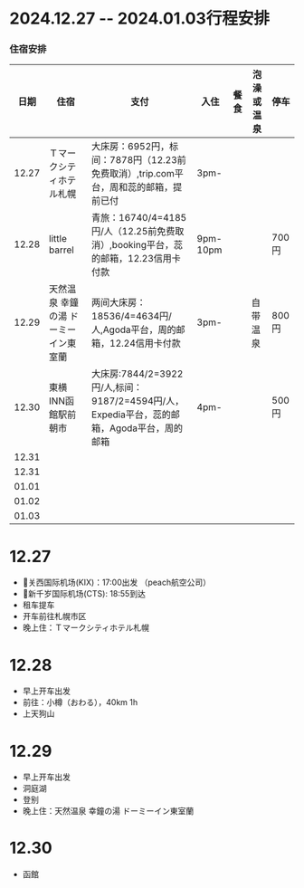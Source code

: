 # 2024.12.27 -- 2024.01.03行程安排

### 住宿安排

| 日期 | 住宿 | 支付 | 入住 | 餐食 | 泡澡或温泉 | 停车 |
| --- | --- | --- | --- | --- | --- | --- |
| 12.27 | Ｔマークシティホテル札幌 | 大床房：6952円，标间：7878円（12.23前免费取消）,trip.com平台，周和蕊的邮箱，提前已付 | 3pm- |  |  |  |
| 12.28 | little barrel | 青旅：16740/4=4185円/人（12.25前免费取消）,booking平台，蕊的邮箱，12.23信用卡付款 | 9pm-10pm | | | 700円 |
| 12.29 | 天然温泉 幸鐘の湯 ドーミーイン東室蘭 | 两间大床房：18536/4=4634円/人,Agoda平台，周的邮箱，12.24信用卡付款| 3pm- | | 自带温泉 | 800円 |
| 12.30 | 東横INN函館駅前朝市 | 大床房:7844/2=3922円/人,标间：9187/2=4594円/人，Expedia平台，蕊的邮箱，Agoda平台，周的邮箱| 4pm- | | | 500円 |
| 12.31 |  |  |  | | |  |
| 12.31 |  |  |  | | |  |
| 01.01 |  |  |  | | |  |
| 01.02 |  |  |  | | |  |
| 01.03 |  |  |  | | |  |

# 12.27
- 🛫关西国际机场(KIX)：17:00出发 （peach航空公司）
- 🛬新千岁国际机场(CTS): 18:55到达
- 租车提车
- 开车前往札幌市区
- 晚上住：Ｔマークシティホテル札幌

# 12.28
- 早上开车出发
- 前往：小樽（おわる），40km 1h
- 上天狗山

# 12.29
- 早上开车出发
- 洞庭湖
- 登别
- 晚上住：天然温泉 幸鐘の湯 ドーミーイン東室蘭

# 12.30
- 函館
